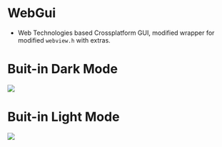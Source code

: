 # WebGui

- Web Technologies based Crossplatform GUI, modified wrapper for modified `webview.h` with extras.


# Buit-in Dark Mode

![](https://raw.githubusercontent.com/juancarlospaco/webgui/master/docs/darkui.png)


# Buit-in Light Mode

![](https://raw.githubusercontent.com/juancarlospaco/webgui/master/docs/lightui.png)
